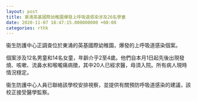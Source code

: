 ```yaml
---
layout: post
title: 東涌英基國際幼稚園爆發上呼吸道感染涉及26名學童
date: 2020-11-07 18:47:15.000000000 +08:00
categories: rthk
---
```


衞生防護中心正調查位於東涌的英基國際幼稚園，爆發的上呼吸道感染個案。

個案涉及12名男童和14名女童，年齡介乎2至4歲。他們自本月1日起先後出現發燒、咳嗽、流鼻水和喉嚨痛病徵，其中20人已經求醫，毋須入院。所有病人現時情況穩定。

衞生防護中心人員已聯絡該學校安排視察，並提供有關預防呼吸道感染的建議，該校正接受醫學監察。
